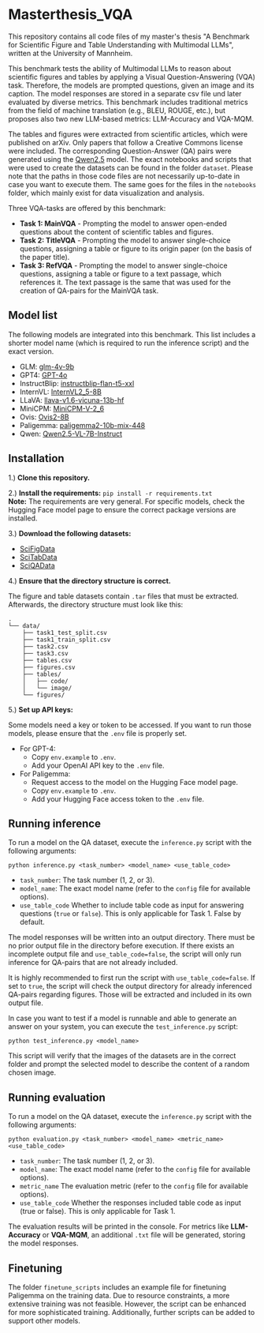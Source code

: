 # Masterthesis_VQA
This repository contains all code files of my master's thesis "A Benchmark for Scientific Figure and Table Understanding with Multimodal LLMs", written at the University of Mannheim.

This benchmark tests the ability of Multimodal LLMs to reason about scientific figures and tables by applying a Visual Question-Answering (VQA) task. Therefore, the models are prompted questions, given an image and its caption. The model responses are stored in a separate csv file und later evaluated by diverse metrics. This benchmark includes traditional metrics from the field of machine translation (e.g., BLEU, ROUGE, etc.), but proposes also two new LLM-based metrics: LLM-Accuracy and VQA-MQM.

The tables and figures were extracted from scientific articles, which were published on arXiv. Only papers that follow a Creative Commons license were included. The corresponding Question-Answer (QA) pairs were generated using the [Qwen2.5](https://huggingface.co/Qwen/Qwen2.5-14B-Instruct) model. The exact notebooks and scripts that were used to create the datasets can be found in the folder `dataset`. Please note that the paths in those code files are not necessarily up-to-date in case you want to execute them. The same goes for the files in the `notebooks` folder, which mainly exist for data visualization and analysis.

Three VQA-tasks are offered by this benchmark:

- **Task 1: MainVQA** - Prompting the model to answer open-ended questions about the content of scientific tables and figures.
- **Task 2: TitleVQA** - Prompting the model to answer single-choice questions, assigning a table or figure to its origin paper (on the basis of the paper title).
- **Task 3: RefVQA** - Prompting the model to answer single-choice questions, assigning a table or figure to a text passage, which references it. The text passage is the same that was used for the creation of QA-pairs for the MainVQA task.

## Model list

The following models are integrated into this benchmark. This list includes a shorter model name (which is required to run the inference script) and the exact version.

- GLM: [glm-4v-9b](https://huggingface.co/THUDM/glm-4v-9b)
- GPT4: [GPT-4o](https://openai.com/index/hello-gpt-4o/)
- InstructBlip: [instructblip-flan-t5-xxl](https://huggingface.co/Salesforce/instructblip-flan-t5-xxl)
- InternVL: [InternVL2_5-8B](https://huggingface.co/OpenGVLab/InternVL2_5-8B)
- LLaVA: [llava-v1.6-vicuna-13b-hf](https://huggingface.co/llava-hf/llava-v1.6-vicuna-13b-hf)
- MiniCPM: [MiniCPM-V-2_6](https://huggingface.co/openbmb/MiniCPM-V-2_6)
- Ovis: [Ovis2-8B](https://huggingface.co/AIDC-AI/Ovis2-8B)
- Paligemma: [paligemma2-10b-mix-448](https://huggingface.co/google/paligemma2-10b-mix-448)
- Qwen: [Qwen2.5-VL-7B-Instruct](Qwen/Qwen2.5-VL-7B-Instruct)

## Installation

1.) **Clone this repository.**

2.) **Install the requirements:** `pip install -r requirements.txt`\
**Note:** The requirements are very general. For specific models, check the Hugging Face model page to ensure the correct package versions are installed.

3.) **Download the following datasets:**
  - [SciFigData](https://huggingface.co/datasets/fuubian/SciFigData)
  - [SciTabData](https://huggingface.co/datasets/fuubian/SciTabData)
  - [SciQAData](https://huggingface.co/datasets/fuubian/SciQAData)

4.) **Ensure that the directory structure is correct.**

The figure and table datasets contain `.tar` files that must be extracted. Afterwards, the directory structure must look like this:
```
.
└── data/
    ├── task1_test_split.csv
    ├── task1_train_split.csv
    ├── task2.csv
    ├── task3.csv
    ├── tables.csv
    ├── figures.csv
    ├── tables/
    │   ├── code/
    │   └── image/
    └── figures/
```

5.) **Set up API keys:**

Some models need a key or token to be accessed. If you want to run those models, please ensure that the `.env` file is properly set.

  - For GPT-4:
    - Copy `env.example` to `.env`.
    - Add your OpenAI API key to the `.env` file.
  - For Paligemma:
    - Request access to the model on the Hugging Face model page.
    - Copy `env.example` to `.env`.
    - Add your Hugging Face access token to the `.env` file.

    

## Running inference

To run a model on the QA dataset, execute the `inference.py` script with the following arguments:

```
python inference.py <task_number> <model_name> <use_table_code>
```

  -	`task_number`: The task number (1, 2, or 3).
  -	`model_name`: The exact model name (refer to the `config` file for available options).
  -	`use_table_code` Whether to include table code as input for answering questions (`true` or `false`). This is only applicable for Task 1. False by default.

The model responses will be written into an output directory. There must be no prior output file in the directory before execution. If there exists an incomplete output file and `use_table_code=false`, the script will only run inference for QA-pairs that are not already included.

It is highly recommended to first run the script with `use_table_code=false`. If set to `true`, the script will check the output directory for already inferenced QA-pairs regarding figures. Those will be extracted and included in its own output file.

In case you want to test if a model is runnable and able to generate an answer on your system, you can execute the `test_inference.py` script:

```
python test_inference.py <model_name>
```

This script will verify that the images of the datasets are in the correct folder and prompt the selected model to describe the content of a random chosen image.

## Running evaluation

To run a model on the QA dataset, execute the `inference.py` script with the following arguments:

```
python evaluation.py <task_number> <model_name> <metric_name> <use_table_code>
```

  -	`task_number`: The task number (1, 2, or 3).
  -	`model_name`: The exact model name (refer to the `config` file for available options).
  -	`metric_name` The evaluation metric (refer to the `config` file for available options).
  - `use_table_code` Whether the responses included table code as input (true or false). This is only applicable for Task 1.

The evaluation results will be printed in the console. For metrics like **LLM-Accuracy** or **VQA-MQM**, an additional `.txt` file will be generated, storing the model responses.

## Finetuning

The folder `finetune_scripts` includes an example file for finetuning Paligemma on the training data. Due to resource constraints, a more extensive training was not feasible. However, the script can be enhanced for more sophisticated training. Additionally, further scripts can be added to support other models.
